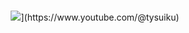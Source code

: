 ### 
<p align="center">
<img src="https://puu.sh/JtggS/a7c3e42aeb.gif">](https://www.youtube.com/@tysuiku)
</p>
